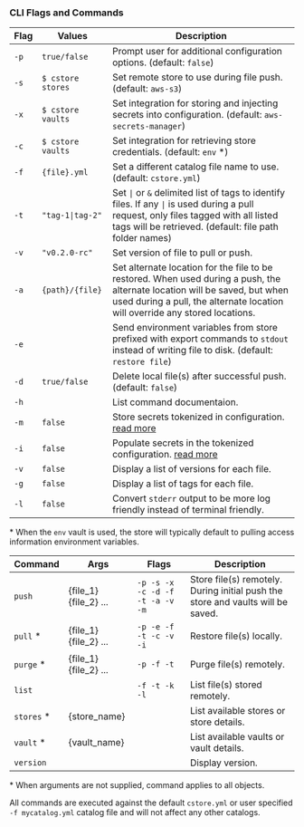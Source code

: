 ### CLI Flags and Commands ###

| Flag | Values | Description |
|------|--------|-------------|
| `-p` | `true/false` | Prompt user for additional configuration options. (default: `false`) |
| `-s` | `$ cstore stores` | Set remote store to use during file push. (default: `aws-s3`) |
| `-x` | `$ cstore vaults` | Set integration for storing and injecting secrets into configuration. (default: `aws-secrets-manager`) |
| `-c` | `$ cstore vaults` | Set integration for retrieving store credentials. (default: `env` *) |
| `-f` | `{file}.yml` | Set a different catalog file name to use. (default: `cstore.yml`) |
| `-t` | <code>"tag-1&#124;tag-2"</code> | Set <code>&#124;</code> or `&` delimited list of tags to identify files. If any <code>&#124;</code> is used during a pull request, only files tagged with all listed tags will be retrieved. (default: file path folder names) |
| `-v` | <code>"v0.2.0-rc"</code> | Set version of file to pull or push. |
| `-a` | `{path}/{file}` | Set alternate location for the file to be restored. When used during a push, the alternate location will be saved, but when used during a pull, the alternate location will override any stored locations. |
| `-e` | | Send environment variables from store prefixed with export commands to `stdout` instead of writing file to disk. (default: `restore file`) |
| `-d` | `true/false` | Delete local file(s) after successful push. (default: `false`) |
| `-h` | | List command documentaion. |
| `-m` | `false` | Store secrets tokenized in configuration. [read more](SECRETS.md)|
| `-i` | `false`| Populate secrets in the tokenized configuration. [read more](SECRETS.md)|
| `-v` | `false`| Display a list of versions for each file. |
| `-g` | `false`| Display a list of tags for each file. |
| `-l` | `false`| Convert `stderr` output to be more log friendly instead of terminal friendly. |

\* When the `env` vault is used, the store will typically default to pulling access information environment variables.

| Command | Args | Flags | Description |
|---------|------|-------|-------------|
| `push` | {file_1} {file_2} ... | `-p -s -x -c -d -f -t -a -v -m` | Store file(s) remotely. During initial push the store and vaults will be saved. |
| `pull` * | {file_1} {file_2} ... | `-p -e -f -t -c -v -i` | Restore file(s) locally. |
| `purge` * | {file_1} {file_2} ... | `-p -f -t` | Purge file(s) remotely. |
| `list` | | `-f -t -k -l` | List file(s) stored remotely. |
| `stores` * | {store_name} | | List available stores or store details. |
| `vault` * | {vault_name} | | List available vaults or vault details. |
| `version` | | | Display version. |

\* When arguments are not supplied, command applies to all objects.

All commands are executed against the default `cstore.yml` or user specified `-f mycatalog.yml` catalog file and will not affect any other catalogs.

